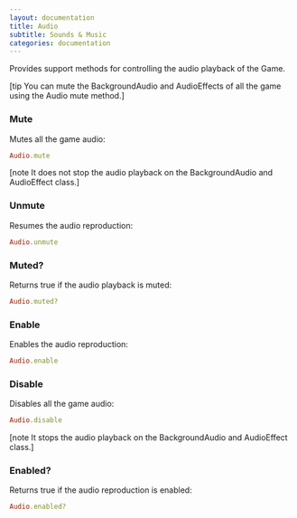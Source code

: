 ```yaml
---
layout: documentation
title: Audio
subtitle: Sounds & Music
categories: documentation
---
```


Provides support methods for controlling the audio playback of the Game. 

[tip You can mute the BackgroundAudio and AudioEffects of all the game using the Audio mute method.]

### Mute
Mutes all the game audio:

```ruby
Audio.mute
```
[note It does not stop the audio playback on the BackgroundAudio and AudioEffect class.]

### Unmute
Resumes the audio reproduction:

```ruby
Audio.unmute
```

### Muted?
Returns true if the audio playback is muted:

```ruby
Audio.muted?
```

### Enable
Enables the audio reproduction:

```ruby
Audio.enable
```

### Disable
Disables all the game audio:

```ruby
Audio.disable
```

[note It stops the audio playback on the BackgroundAudio and AudioEffect class.]

### Enabled?
Returns true if the audio reproduction is enabled:

```ruby
Audio.enabled?
```